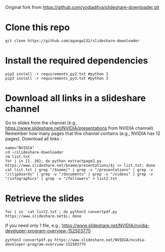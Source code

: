 Original fork from https://github.com/yodiaditya/slideshare-downloader.git

# Clone this repo
```
git clone https://github.com/agungw132/slideshare-downloader
```
# Install the required dependencies
```
pip2 install -r requirements_py2.txt #python 2
pip3 install -r requirements_py3.txt #python 3
```
# Download all links in a slideshare channel
Go to slides from the channel (e.g., https://www.slideshare.net/NVIDIA/presentations from NVIDIA channel).
Remember how many pages that this channel contains (e.g., NVIDIA has 12 pages).
Download all links :
```
name="NVIDIA"
cd ~/slideshare-downloader
rm list.txt
for j in {1..30}; do python extractpage2.py https://www.slideshare.net/$name/presentations/$j >> list.txt; done
cat list.txt | grep "/$name/" | grep -v "/presentations" | grep -v "/clipboards" | grep -v "/documents" | grep -v "/videos" | grep -v "/infographics" | grep -v "/followers" > list2.txt
```
# Retrieve the slides
```
for i in `cat list2.txt`; do python3 convertpdf.py https://www.slideshare.net$i; done
```
If you need only 1 file, e.g., https://www.slideshare.net/NVIDIA/nvidia-developer-program-overview-152503775
```
python3 convertpdf.py https://www.slideshare.net/NVIDIA/nvidia-developer-program-overview-152503775
```
